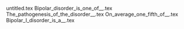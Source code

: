 untitled.tex
Bipolar_disorder_is_one_of__.tex
The_pathogenesis_of_the_disorder__.tex
On_average_one_fifth_of__.tex
Bipolar_I_disorder_is_a__.tex
